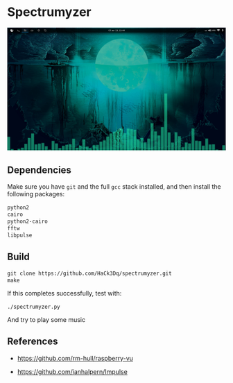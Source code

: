 Spectrumyzer
==============

<img src='scrotDesk.png'>

Dependencies
--------------

Make sure you have `git` and the full `gcc` stack installed, and then install the following packages: 

```
python2
cairo
python2-cairo
fftw
libpulse
```

Build
--------------

    git clone https://github.com/HaCk3Dq/spectrumyzer.git
    make

If this completes successfully, test with:

    ./spectrumyzer.py

And try to play some music

References
--------------
* https://github.com/rm-hull/raspberry-vu

* https://github.com/ianhalpern/Impulse
